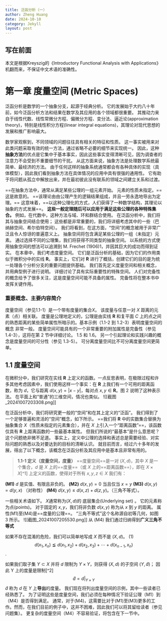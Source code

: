 ```yaml
---
title: 泛函分析（一）
author: Zheng Huang
date: 2024-10-10
category: Jekyll
layout: post
---
```


## 写在前面
本文是根据Kreyszig的《Introductory Functional Analysis with Applications》机翻而来，不保证中文术语的准确性。  

# 第一章 度量空间 (Metric Spaces)
泛函分析是数学的一个抽象分支，起源于经典分析。 它的发展始于大约八十年前，如今泛函分析方法和结果在数学及其应用的各个领域都很重要。 其推动力来自于线性代数、线性常微分方程、偏微分方程、变分法、逼近论(approximation theory)，特别是线性积分方程(linear integral equations)，其理论对现代思想的发展和推广影响最大。

数学家观察到，不同领域的问题往往具有相关的特征和性质。 这一事实被用来对此类问题采取有效的统一方法，通过省略不必要的细节来实现统一。 因此，这种**抽象方法**的优点是它集中于基本事实，因此这些事实变得清晰可见，因为调查者的注意力不会受到不重要细节的干扰。 从这方面来说，抽象方法是处理数学系统最简单、最经济的方法。 由于任何这样的抽象系统通常都会有各种具体的实现（具体模型），因此我们看到抽象方法在具体情况的应用中具有很强的通用性。 它有助于将问题从孤立中解放出来，并在最初彼此没有联系的领域之间建立关系和过渡。

==在抽象方法中，通常从满足某些公理的一组元素开始。 元素的性质未指定。==
这是故意的。 ==该理论由由公理产生的逻辑结果组成，并且一劳永逸地导出为定理。== 这意味着，==以这种公理化的方式，人们获得了一种数学结构，其理论以抽象的方式发展==。
**这些一般定理随后可以应用于满足这些公理的各种特殊集合。**
例如，在代数中，这种方法与域、环和群结合使用。 在泛函分析中，我们将其与抽象空间结合使用； 这些都是非常重要的，我们将详细考虑其中的一些（巴纳赫空间、希尔伯特空间）。
我们将看到，在这方面，“空间”的概念被用于非常广泛且令人惊讶的普遍意义上。 抽象空间将包含满足某些公理的一组（未指定）元素。 通过选择不同的公理集，我们将获得不同类型的抽象空间。
以系统的方式使用抽象空间的想法可以追溯到 M. Frechet (1906)1，并因其巨大的成功而得到证实。
在本章中，我们考虑度量空间。 它们是泛函分析的基础，因为它们的作用类似于微积分中的实线 $\mathbf{R}$。 事实上，它们对 $\mathbf{R}$ 进行了概括，创建它们的目的是为统一处理各个分析分支的重要问题提供基础。
我们首先定义度量空间和相关概念，并用典型例子进行说明。 详细讨论了具有实际重要性的特殊空间。 人们对完备性的概念给予了很多关注，这是度量空间可能不具备的属性。 完备性将在整本书中发挥关键作用。

### 重要概念、主要内容简介
度量空间（参见1.1-1）是一个带有度量的集合$X$。 该度量与任意一对 $X$ 距离的元素（点）相关联。 度量是公理地定义的，公理是由实线 $\mathbf{R}$ 和复平面 $C$ 上的点之间的熟悉距离的某些简单属性所暗示的。基本示例（1.1-2 到 1.2-3）表明度量空间的概念 非常一般。 度量空间可能具有的一个非常重要的附加属性是完备性（参见 1.4-3），这将在第 2 节中详细讨论。  1.5 和 1.6。 另一个引起理论和实践兴趣的概念是度量空间的可分性（参见 1.3-5）。 可分离度量空间比不可分离度量空间更简单。

## 1.1 度量空间
在微积分中，我们研究在实线 $\mathbf{R}$ 上定义的函数。一点反思表明，在极限过程和许多其他考虑因素中，我们使用这样一个事实：在 $\mathbf{R}$ 上我们有一个可用的距离函数，称为 $d$，它与距离 $d(x,  y) = |x - y|$，每对点 $x, y \in \mathbf{R}$。图 2 说明了这种表示法。 在平面上和“普通”的三维空间，情况也类似。
![[截图_20241007203308.png]]

在泛函分析中，我们将研究更一般的“空间”和在其上定义的“泛函”。 我们得到了一个足够普遍和灵活的“空间”概念，如下所示。 ==我们将 $\mathbf{R}$ 中的实数集合替换为抽象集合 $X$（性质未指定的元素集合），并在 $X$ 上引入一个“距离函数”==，该函数仅具有 $\mathbf{R}$ 上距离函数的一些最基本属性。 但我们所说的“最基本”是什么意思呢？
这个问题绝非微不足道。 事实上，定义中公理的选择和表述总是需要经验、对实际问题的熟悉以及对要达到的目标的清晰认识。 就目前而言，经过六十多年的发展，得出了以下概念，该概念在泛函分析及其应用中是基本且非常有用的。

>**1.1-1 定义（度量空间，度量）**
> ==度量空间==是一对 $(X, d)$，其中 $X$ 是一个集合，$d$ 是 $X$ 上的==度量==（或 $X$ 上的==距离函数==），即在 $X \times X$[^1] 上定义的函数，使得对于所有 $x, y,z \in X$ 我们有：

**(M1)** $d$ 是实值、有限且非负的。
**(M2)** $d(x, y)=0$ 当且仅当 $x=y$
**(M3)** $d(x, y) = d(y, x)$ （对称性）
**(M4)**  $d(x, y)\leqslant d(x, z)+d(z,  y)$。（三角不等式）。

一些相关术语如下。  $X$通常称为$(X,d)$的 底层集合(Underlying set) 。 它的元素称为点(points)。 对于固定的 $x, y$，我们将非负数 $d(x, y)$ 称为从 $x$ 到 $y$ 的距离。 属性(M1)至(M4)是==度量的公理==。  “三角不等式”这个名称源自初等几何，如图 3 所示。
![[截图_20241007205530.png]]
从 (M4) 我们通过归纳得到**广义三角不等式**

如果不存在混淆的危险，我们可以简单地写成 $X$ 而不是 $(X, d)$。
(1) $$ d\left(x_{1}, x_{n}\right) \leqq d\left(x_{1}, x_{2}\right)+d\left(x_{2}, x_{  3}\right)+\cdots+d\left(x_{n-1}, x_{n}\right) $$.

如果我们取子集 $Y \subset X$ 并将 $d$ 限制为 $Y \times Y$，则获得 $(X, d)$ 的子空间 $(Y, \tilde{d})$； 因此 Y 上的度量是限制[^2]
$$ \tilde{d}=\left.d\right|_{Y \times Y} $$
$\tilde{d}$ 称为 $d$ 在 $Y$ 上**导出**的度量。
我们现在将列出度量空间的示例，其中一些读者已经熟悉了。 为了证明这些是度量空间，我们必须在每种情况下验证公理（M1）到（M4）是否得到满足。
通常，对于(M4)，这需要比对于(M1)至(M3)更多的工作。然而，在我们目前的例子中，这并不困难，因此我们可以将其留给读者（参见问题集）。 更复杂的度量空间（M4）不容易验证，将包含在下一节中。